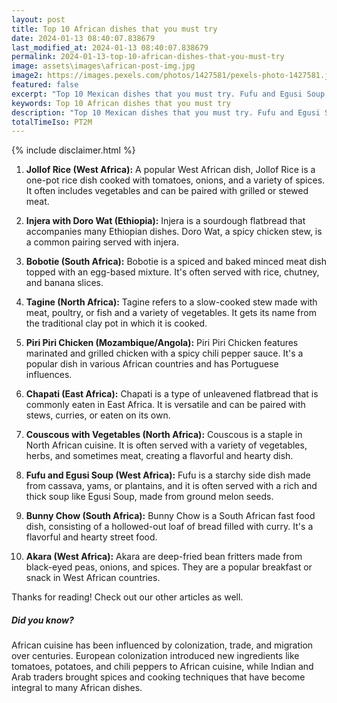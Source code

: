 ```yaml
---
layout: post
title: Top 10 African dishes that you must try
date: 2024-01-13 08:40:07.838679
last_modified_at: 2024-01-13 08:40:07.838679
permalink: 2024-01-13-top-10-african-dishes-that-you-must-try
image: assets\images\african-post-img.jpg
image2: https://images.pexels.com/photos/1427581/pexels-photo-1427581.jpeg?auto=compress&cs=tinysrgb&h=650&w=940
featured: false
excerpt: "Top 10 Mexican dishes that you must try. Fufu and Egusi Soup, Bunny Chow, Akara made it to my top 10 list. Click to see if your favourite dish made it to my top 10"
keywords: Top 10 African dishes that you must try
description: "Top 10 Mexican dishes that you must try. Fufu and Egusi Soup, Bunny Chow, Akara made it to my top 10 list. Click to see if your favourite dish made it to my top 10"
totalTimeIso: PT2M
---
```

{% include disclaimer.html %}

1. **Jollof Rice (West Africa):**
   A popular West African dish, Jollof Rice is a one-pot rice dish cooked with tomatoes, onions, and a variety of spices. It often includes vegetables and can be paired with grilled or stewed meat.

2. **Injera with Doro Wat (Ethiopia):**
   Injera is a sourdough flatbread that accompanies many Ethiopian dishes. Doro Wat, a spicy chicken stew, is a common pairing served with injera.

3. **Bobotie (South Africa):**
   Bobotie is a spiced and baked minced meat dish topped with an egg-based mixture. It's often served with rice, chutney, and banana slices.

4. **Tagine (North Africa):**
   Tagine refers to a slow-cooked stew made with meat, poultry, or fish and a variety of vegetables. It gets its name from the traditional clay pot in which it is cooked.

5. **Piri Piri Chicken (Mozambique/Angola):**
   Piri Piri Chicken features marinated and grilled chicken with a spicy chili pepper sauce. It's a popular dish in various African countries and has Portuguese influences.

6. **Chapati (East Africa):**
   Chapati is a type of unleavened flatbread that is commonly eaten in East Africa. It is versatile and can be paired with stews, curries, or eaten on its own.

7. **Couscous with Vegetables (North Africa):**
   Couscous is a staple in North African cuisine. It is often served with a variety of vegetables, herbs, and sometimes meat, creating a flavorful and hearty dish.

8. **Fufu and Egusi Soup (West Africa):**
   Fufu is a starchy side dish made from cassava, yams, or plantains, and it is often served with a rich and thick soup like Egusi Soup, made from ground melon seeds.

9. **Bunny Chow (South Africa):**
   Bunny Chow is a South African fast food dish, consisting of a hollowed-out loaf of bread filled with curry. It's a flavorful and hearty street food.

10. **Akara (West Africa):**
    Akara are deep-fried bean fritters made from black-eyed peas, onions, and spices. They are a popular breakfast or snack in West African countries.

Thanks for reading! Check out our other articles as well.


<div class="card" style="margin-bottom:1rem">
  <div class="card-body">
    <h5 class="card-title">Did you know?</h5>
    <p class="card-text">African cuisine has been influenced by colonization, trade, and migration over centuries. European colonization introduced new ingredients like tomatoes, potatoes, and chili peppers to African cuisine, while Indian and Arab traders brought spices and cooking techniques that have become integral to many African dishes.</p>
  </div>
</div>